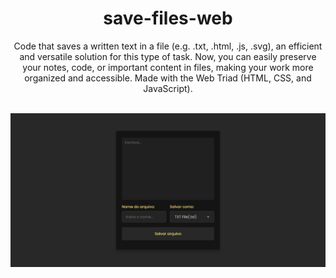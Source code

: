 # <div align="center">save-files-web</div>
<div align="center">Code that saves a written text in a file (e.g. .txt, .html, .js, .svg), an efficient and versatile solution for this type of task. Now, you can easily preserve your notes, code, or important content in files, making your work more organized and accessible. Made with the Web Triad (HTML, CSS, and JavaScript).
</div><br>

![Screenshot](frontpage2.png)

